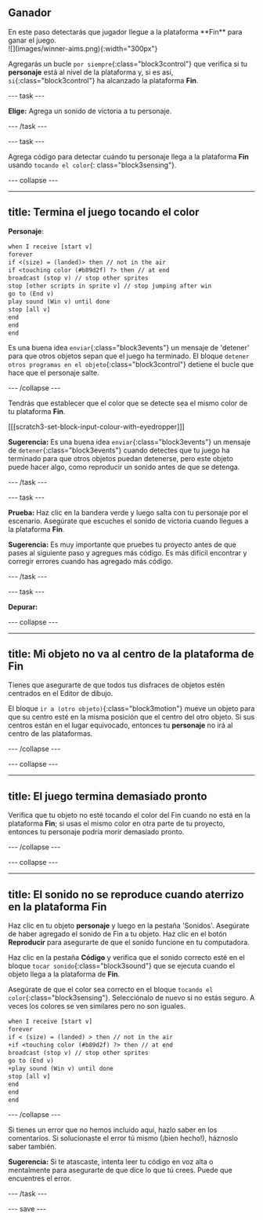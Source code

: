 ## Ganador

<div style="display: flex; flex-wrap: wrap">
<div style="flex-basis: 200px; flex-grow: 1; margin-right: 15px;">
En este paso detectarás que jugador llegue a la plataforma **Fin** para ganar el juego. 
</div>
<div>
![](images/winner-aims.png){:width="300px"}
</div>
</div>

Agregarás un bucle `por siempre`{:class="block3control"} que verifica si tu **personaje** está al nivel de la plataforma y, si es así, `si`{:class="block3control"} ha alcanzado la plataforma **Fin**.

--- task ---

**Elige:** Agrega un sonido de victoria a tu personaje.

--- /task ---

--- task ---

Agrega código para detectar cuándo tu personaje llega a la plataforma **Fin** usando `tocando el color`{: class="block3sensing"}.

--- collapse ---

---
title: Termina el juego tocando el color
---

**Personaje**:

```blocks3
when I receive [start v]
forever
if <(size) = (landed)> then // not in the air
if <touching color (#b89d2f) ?> then // at end
broadcast (stop v) // stop other sprites
stop [other scripts in sprite v] // stop jumping after win
go to (End v)
play sound (Win v) until done
stop [all v]
end
end
end
```

Es una buena idea `enviar`{:class="block3events"} un mensaje de 'detener' para que otros objetos sepan que el juego ha terminado. El bloque `detener otros programas en el objeto`{:class="block3control"} detiene el bucle que hace que el personaje salte.

--- /collapse ---

Tendrás que establecer que el color que se detecte sea el mismo color de tu plataforma **Fin**.

[[[scratch3-set-block-input-colour-with-eyedropper]]]

**Sugerencia:** Es una buena idea `enviar`{:class="block3events"} un mensaje de `detener`{:class="block3events"} cuando detectes que tu juego ha terminado para que otros objetos puedan detenerse, pero este objeto puede hacer algo, como reproducir un sonido antes de que se detenga.

--- /task ---

--- task ---

**Prueba:** Haz clic en la bandera verde y luego salta con tu personaje por el escenario. Asegúrate que escuches el sonido de victoria cuando llegues a la plataforma **Fin**.

**Sugerencia:** Es muy importante que pruebes tu proyecto antes de que pases al siguiente paso y agregues más código. Es más difícil encontrar y corregir errores cuando has agregado más código.

--- /task ---


--- task ---

**Depurar:**

--- collapse ---

---
title: Mi objeto no va al centro de la plataforma de Fin
---

Tienes que asegurarte de que todos tus disfraces de objetos estén centrados en el Editor de dibujo.

El bloque `ir a (otro objeto)`{:class="block3motion"} mueve un objeto para que su centro esté en la misma posición que el centro del otro objeto. Si sus centros están en el lugar equivocado, entonces tu **personaje** no irá al centro de las plataformas.

--- /collapse ---

--- collapse ---

---
title: El juego termina demasiado pronto
---

Verifica que tu objeto no esté tocando el color del Fin cuando no está en la plataforma **Fin**; si usas el mismo color en otra parte de tu proyecto, entonces tu personaje podría morir demasiado pronto.

--- /collapse ---

--- collapse ---

---
title: El sonido no se reproduce cuando aterrizo en la plataforma Fin
---

Haz clic en tu objeto **personaje** y luego en la pestaña 'Sonidos'. Asegúrate de haber agregado el sonido de Fin a tu objeto. Haz clic en el botón **Reproducir** para asegurarte de que el sonido funcione en tu computadora.

Haz clic en la pestaña **Código** y verifica que el sonido correcto esté en el bloque `tocar sonido`{:class="block3sound"} que se ejecuta cuando el objeto llega a la plataforma de **Fin**.

Asegúrate de que el color sea correcto en el bloque `tocando el color`{:class="block3sensing"}. Selecciónalo de nuevo si no estás seguro. A veces los colores se ven similares pero no son iguales.

```blocks3
when I receive [start v]
forever
if < (size) = (landed) > then // not in the air
+if <touching color (#b89d2f) ?> then // at end
broadcast (stop v) // stop other sprites
go to (End v)
+play sound (Win v) until done
stop [all v]
end
end
end
```

--- /collapse ---

Si tienes un error que no hemos incluido aquí, hazlo saber en los comentarios. Si solucionaste el error tú mismo (¡bien hecho!), háznoslo saber también.

**Sugerencia:** Si te atascaste, intenta leer tu código en voz alta o mentalmente para asegurarte de que dice lo que tú crees. Puede que encuentres el error.

--- /task ---

--- save ---

